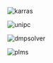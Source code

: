 ![karras](https://github.com/heepengpeng/imgfolder/assets/122354463/4be0d254-ecbc-4b3a-9846-d03197015fb6)

 
![unipc](https://github.com/heepengpeng/imgfolder/assets/122354463/5957b562-d115-440e-bcc6-148f3414f18f)

![dmpsolver](https://github.com/heepengpeng/imgfolder/assets/122354463/7489e5c6-7141-4480-ad8c-1299f46a0b3b)

![plms](https://github.com/heepengpeng/imgfolder/assets/122354463/62152ee7-eeb4-428c-9a2a-f47d349bb506)


